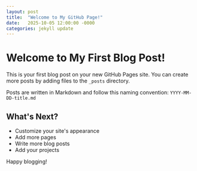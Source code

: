 ```yaml
---
layout: post
title:  "Welcome to My GitHub Page!"
date:   2025-10-05 12:00:00 -0000
categories: jekyll update
---
```


# Welcome to My First Blog Post!

This is your first blog post on your new GitHub Pages site. You can create more posts by adding files to the `_posts` directory.

Posts are written in Markdown and follow this naming convention: `YYYY-MM-DD-title.md`

## What's Next?

- Customize your site's appearance
- Add more pages
- Write more blog posts
- Add your projects

Happy blogging!
